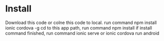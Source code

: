 # Install
Download this code or colne this code to local. run command
  npm install ionic cordova -g
cd to this app path, run command
  npm install
if install command finished, run command
  ionic serve
or
  ionic cordova run android 
